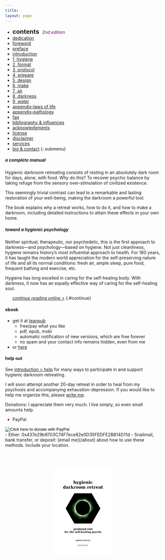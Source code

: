 ```yaml
---
title:
layout: page
---
```


- <span style="font-size: 20px;font-weight: bold">contents&nbsp; </span><span style="color: purple;font-style: italic">2nd edition</span>
- [dedication](/dedication)
- [foreword](/foreword)
- [preface](/preface)
- [introduction](/introduction)
- [1&nbsp; hygiene](/hygiene)
- [2&nbsp; format](/format)
- [3&nbsp; protocol](/protocol)
- [4&nbsp; prepare](/prepare)
- [5&nbsp; design](/design)
- [6&nbsp; make](/make)
- [7&nbsp; air](/air)
- [8&nbsp; darkness](/darkness)
- [9&nbsp; water](/water)
- [appendix–laws of life](/appendix-laws-of-life)
- [appendix–pathology](/appendix-pathology)
- [faq](/faq)
- [bibliography & influences](/about/bibliography-influences)
- [acknowledgments](/about/acknowledgments)
- [license](/about/license)
- [disclaimer](/about/disclaimer)
- [services](/about/services)
- [bio & contact](/about)
{:.submenu}

<!-- #### book contents <span style="color:purple" font-weight="bold">(2nd edition)</span>

blurb &nbsp; [dedication](/dedication) &nbsp; [foreword](/foreword) &nbsp; [preface](/preface) &nbsp; [introduction](/introduction)  
[1 hygiene](/hygiene) &nbsp; [2 format](/format) &nbsp; [3 protocol](/protocol) &nbsp; [4 prepare](/prepare) &nbsp; [5 design](/design) &nbsp; [6 make](/make) &nbsp; [7 air](/air) &nbsp; [8 darkness](/darkness) &nbsp; [9 water](/water)  
[appendix–laws of life](/appendix-laws-of-life) &nbsp; [appendix–pathology](/appendix-pathology) &nbsp; [faq](/faq) &nbsp; [about](/about)

-->

##### a complete manual

Hygienic darkroom retreating consists of resting in an absolutely dark room for days, alone, with food. Why do this? To recover psychic balance by taking refuge from the sensory over-stimulation of civilized existence.

This seemingly trivial contrast can lead to a remarkable and lasting restoration of your well-being, making the darkroom a powerful tool.

The book explains why a retreat works, how to do it, and how to make a darkroom, including detailed instructions to attain these effects in your own home.

##### toward a hygienic psychology

Neither spiritual, therapeutic, nor psychedelic, this is the first approach to darkness—and psychology—based on hygiene. Not just cleanliness, hygiene remains history’s most influential approach to health. For 180 years, it has taught the modern world appreciation for the self-preserving nature of life and all its normal conditions: fresh air, ample sleep, pure food, frequent bathing and exercise, etc.

Hygiene has long excelled in caring for the self-healing body. With darkness, it now has an equally effective way of caring for the self-healing soul.

&nbsp;&nbsp;&nbsp;&nbsp;&nbsp;&nbsp;[_continue reading online_ &gt;](/dedication)
{:#continue}

#### ebook

- get it at [leanpub](https://leanpub.com/darkroomretreat)
    - free/pay what you like
    - pdf, epub, mobi
    - automatic notification of new versions, which are free forever
    - no spam and your contact info remains hidden, even from me
- or [here](/ebook)

#### help out

See [introduction > help](/introduction#help) for many ways to participate in and support hygienic darkroom retreating.

I will soon attempt another 20-day retreat in order to heal from my psychosis and accompanying exhaustion-depression. If you would like to help me organize this, please [write me](/about).

Donations: I appreciate them very much. I live simply, so even small amounts help.

- PayPal
<form action="https://www.paypal.com/cgi-bin/webscr" method="post" target="_top">
<input name="cmd" value="_s-xclick" type="hidden">
<input name="hosted_button_id" value="N42QEX8Y2YZTC" type="hidden">
<input src="https://www.paypalobjects.com/en_US/i/btn/btn_donate_SM.gif" name="submit" alt="Click here to donate with PayPal" border="0" type="image">
<img alt="" src="https://www.paypalobjects.com/en_US/i/scr/pixel.gif" border="0" height="1" width="1">
</form>
<!-- - Bitcoin:  
1CFdob7YqaF1wj6ForPpCzYF5JvakStdzx -->
- Ether:  
0x437e29b9703C74F7ece82e0D35FEDFE2B814D11d  
- Snailmail, bank transfer, or deposit: [email me](/about) about how to use these methods. Include your location.

<p style="text-align: center;margin: 60px"><a href="https://leanpub.com/darkroomretreat"><img src="/img/book-cover.png" label="cover image" width="50%" title="buy now"></a>

<!-- 
[![cover image](/img/book-cover.png)](https://leanpub.com/darkroomretreat){:}


<form action="https://www.paypal.com/cgi-bin/webscr" method="post" target="_top">
<input type="hidden" name="cmd" value="_s-xclick">
<input type="hidden" name="hosted_button_id" value="5FQWNH59N7KZY">
<table>
<tr><td><input type="hidden" name="on0" value="Delivery in US">Delivery in US</td></tr><tr><td><select name="os0">
	<option value="1 copy">1 copy $10.00 USD</option>
	<option value="4 copies">4 copies $24.00 USD</option>
	<option value="12 copies">12 copies $60.00 USD</option>
	<option value="48 copies">48 copies $96.00 USD</option>
</select> </td></tr>
</table>
<input type="hidden" name="currency_code" value="USD">
<input type="image" src="https://www.paypalobjects.com/en_US/i/btn/btn_buynow_SM.gif" border="0" name="submit" alt="PayPal - The safer, easier way to pay online!">
<img alt="" border="0" src="https://www.paypalobjects.com/en_US/i/scr/pixel.gif" width="1" height="1">
</form>

- [Dwolla]() (US only)

<h4 id="booklet">buy book</h4>

108 pages, softcover
Quantity/price (postpaid)

<form action="https://www.paypal.com/cgi-bin/webscr" method="post" target="_top">
<input type="hidden" name="cmd" value="_s-xclick">
<input type="hidden" name="hosted_button_id" value="GET NEW CODE">
<table>
<tr><td><input type="hidden" name="on0" value="Delivery in Europe">Delivery in Europe</td></tr><tr><td><select name="os0">
	<option value="1 copy">1 copy €8.00 EUR</option>
	<option value="4 copies">4 copies €20.00 EUR</option>
	<option value="12 copies">12 copies €48.00 EUR</option>
	<option value="48 copies">48 copies €72.00 EUR</option>
</select> </td></tr>
</table>
<input type="hidden" name="currency_code" value="EUR">
<input type="image" src="https://www.paypalobjects.com/en_US/i/btn/btn_buynow_SM.gif" border="0" name="submit" alt="Click here to pay with PayPal">
<img alt="" border="0" src="https://www.paypalobjects.com/en_US/i/scr/pixel.gif" width="1" height="1">
</form>

Delivery in US - _Coming Soon_ --> 
